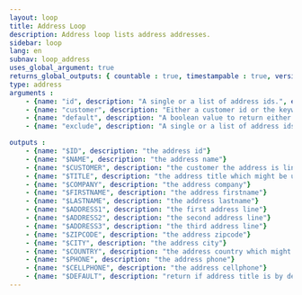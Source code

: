 ```yaml
---
layout: loop
title: Address Loop
description: Address loop lists address addresses.
sidebar: loop
lang: en
subnav: loop_address
uses_global_argument: true
returns_global_outputs: { countable : true, timestampable : true, versionable : false }
type: address
arguments :
    - {name: "id", description: "A single or a list of address ids.", example: "id=\"2\", id=\"1,4,7\""}
    - {name: "customer", description: "Either a customer id or the keyword `current` which search for current customer addresses.", example: "customer=\"current\", customer=\"11\"", default: "current"}
    - {name: "default", description: "A boolean value to return either customer default address either all the others.", example: "default=\"true\""}
    - {name: "exclude", description: "A single or a list of address ids to exclude.", example: "exclude=\"456,123\""}

outputs :
    - {name: "$ID", description: "the address id"}
    - {name: "$NAME", description: "the address name"}
    - {name: "$CUSTOMER", description: "the customer the address is link to which might be use in <a href=\"/documentation/loop/customer.html\">customer loop</a>"}
    - {name: "$TITLE", description: "the address title which might be use in <a href=\"/documentation/loop/title.html\">title loop</a>"}
    - {name: "$COMPANY", description: "the address company"}
    - {name: "$FIRSTNAME", description: "the address firstname"}
    - {name: "$LASTNAME", description: "the address lastname"}
    - {name: "$ADDRESS1", description: "the first address line"}
    - {name: "$ADDRESS2", description: "the second address line"}
    - {name: "$ADDRESS3", description: "the third address line"}
    - {name: "$ZIPCODE", description: "the address zipcode"}
    - {name: "$CITY", description: "the address city"}
    - {name: "$COUNTRY", description: "the address country which might be use in <a href=\"/documentation/loop/country.html\">country loop</a>"}
    - {name: "$PHONE", description: "the address phone"}
    - {name: "$CELLPHONE", description: "the address cellphone"}
    - {name: "$DEFAULT", description: "return if address title is by default address"}
---
```


